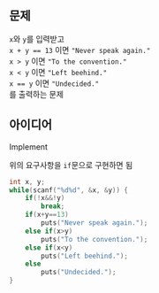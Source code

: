 ## 문제
`x`와 `y`를 입력받고  
`x + y == 13` 이면 `"Never speak again."`  
`x > y` 이면 `"To the convention."`  
`x < y` 이면 `"Left beehind."`  
`x == y` 이면 `"Undecided."`  
를 출력하는 문제

## 아이디어
Implement  
  
위의 요구사항을 `if`문으로 구현하면 됨
```c
int x, y;
while(scanf("%d%d", &x, &y)) {
	if(!x&&!y)
		break;
	if(x+y==13)
		puts("Never speak again.");
	else if(x>y)
		puts("To the convention.");
	else if(x<y)
		puts("Left beehind.");
	else
		puts("Undecided.");
}
```
